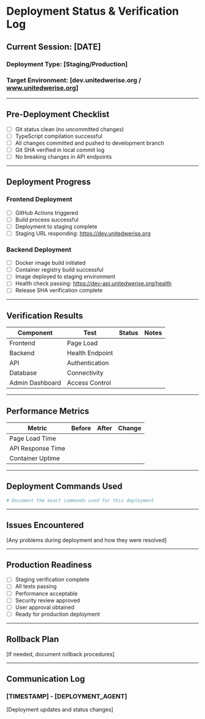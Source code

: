 # Deployment Status & Verification Log

## Current Session: [DATE]
### Deployment Type: [Staging/Production]
### Target Environment: [dev.unitedwerise.org / www.unitedwerise.org]

---

## Pre-Deployment Checklist
- [ ] Git status clean (no uncommitted changes)
- [ ] TypeScript compilation successful
- [ ] All changes committed and pushed to development branch
- [ ] Git SHA verified in local commit log
- [ ] No breaking changes in API endpoints

---

## Deployment Progress

### Frontend Deployment
- [ ] GitHub Actions triggered
- [ ] Build process successful
- [ ] Deployment to staging complete
- [ ] Staging URL responding: https://dev.unitedwerise.org

### Backend Deployment
- [ ] Docker image build initiated
- [ ] Container registry build successful
- [ ] Image deployed to staging environment
- [ ] Health check passing: https://dev-api.unitedwerise.org/health
- [ ] Release SHA verification complete

---

## Verification Results

| Component | Test | Status | Notes |
|-----------|------|--------|-------|
| Frontend | Page Load | | |
| Backend | Health Endpoint | | |
| API | Authentication | | |
| Database | Connectivity | | |
| Admin Dashboard | Access Control | | |

---

## Performance Metrics

| Metric | Before | After | Change |
|--------|--------|-------|--------|
| Page Load Time | | | |
| API Response Time | | | |
| Container Uptime | | | |

---

## Deployment Commands Used
```bash
# Document the exact commands used for this deployment
```

---

## Issues Encountered
[Any problems during deployment and how they were resolved]

---

## Production Readiness
- [ ] Staging verification complete
- [ ] All tests passing
- [ ] Performance acceptable
- [ ] Security review approved
- [ ] User approval obtained
- [ ] Ready for production deployment

---

## Rollback Plan
[If needed, document rollback procedures]

---

## Communication Log
### [TIMESTAMP] - [DEPLOYMENT_AGENT]
[Deployment updates and status changes]